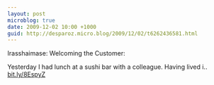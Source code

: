 ```yaml
---
layout: post
microblog: true
date: 2009-12-02 10:00 +1000
guid: http://desparoz.micro.blog/2009/12/02/t6262436581.html
---
```

Irasshaimase: Welcoming the Customer: 

Yesterday I had lunch at a sushi bar with a colleague. Having lived i.. [bit.ly/8EspyZ](http://bit.ly/8EspyZ)
